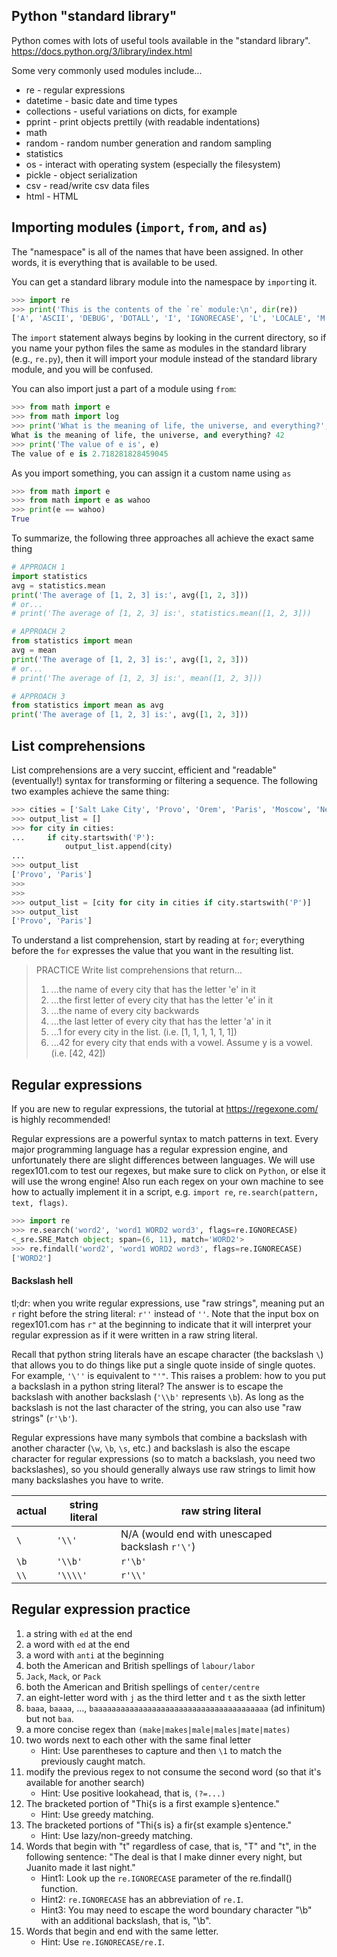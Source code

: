 ## Python "standard library"

Python comes with lots of useful tools available in the "standard library".
https://docs.python.org/3/library/index.html

Some very commonly used modules include...
* re - regular expressions
* datetime - basic date and time types
* collections - useful variations on dicts, for example
* pprint - print objects prettily (with readable indentations)
* math
* random - random number generation and random sampling
* statistics
* os - interact with operating system (especially the filesystem)
* pickle - object serialization
* csv - read/write csv data files
* html - HTML


## Importing modules (`import`, `from`, and `as`)

The "namespace" is all of the names that have been assigned.
In other words, it is everything that is available to be used.

You can get a standard library module into the namespace by `import`ing it.

```python
>>> import re
>>> print('This is the contents of the `re` module:\n', dir(re))
['A', 'ASCII', 'DEBUG', 'DOTALL', 'I', 'IGNORECASE', 'L', 'LOCALE', 'M', 'MULTILINE', 'RegexFlag', 'S', 'Scanner', 'T', 'TEMPLATE', 'U', 'UNICODE', 'VERBOSE', 'X', '_MAXCACHE', '__all__', '__builtins__', '__cached__', '__doc__', '__file__', '__loader__', '__name__', '__package__', '__spec__', '__version__', '_alphanum_bytes', '_alphanum_str', '_cache', '_compile', '_compile_repl', '_expand', '_locale', '_pattern_type', '_pickle', '_subx', 'compile', 'copyreg', 'enum', 'error', 'escape', 'findall', 'finditer', 'fullmatch', 'functools', 'match', 'purge', 'search', 'split', 'sre_compile', 'sre_parse', 'sub', 'subn', 'template']
```

The `import` statement always begins by looking in the current directory, so if
you name your python files the same as modules in the standard library (e.g.,
`re.py`), then it will import your module instead of the standard library
module, and you will be confused.

You can also import just a part of a module using `from`:

```python
>>> from math import e
>>> from math import log
>>> print('What is the meaning of life, the universe, and everything?', log(e ** 42))
What is the meaning of life, the universe, and everything? 42
>>> print('The value of e is', e)
The value of e is 2.718281828459045
```

As you import something, you can assign it a custom name using `as`

```python
>>> from math import e
>>> from math import e as wahoo
>>> print(e == wahoo)
True
```

To summarize, the following three approaches all achieve the exact same thing

```python
# APPROACH 1
import statistics
avg = statistics.mean
print('The average of [1, 2, 3] is:', avg([1, 2, 3]))
# or...
# print('The average of [1, 2, 3] is:', statistics.mean([1, 2, 3]))

# APPROACH 2
from statistics import mean
avg = mean
print('The average of [1, 2, 3] is:', avg([1, 2, 3]))
# or...
# print('The average of [1, 2, 3] is:', mean([1, 2, 3]))

# APPROACH 3
from statistics import mean as avg
print('The average of [1, 2, 3] is:', avg([1, 2, 3]))
```

## List comprehensions

List comprehensions are a very succint, efficient and "readable" (eventually!) syntax
for transforming or filtering a sequence. The following two examples achieve the
same thing:

```python
>>> cities = ['Salt Lake City', 'Provo', 'Orem', 'Paris', 'Moscow', 'New York']
>>> output_list = []
>>> for city in cities:
...     if city.startswith('P'):
            output_list.append(city)
...
>>> output_list
['Provo', 'Paris']
>>>
>>>
>>> output_list = [city for city in cities if city.startswith('P')]
>>> output_list
['Provo', 'Paris']
```

To understand a list comprehension, start by reading at `for`; everything
before the `for` expresses the value that you want in the resulting list.

> PRACTICE
> Write list comprehensions that return...
> 1. ...the name of every city that has the letter 'e' in it
> 2. ...the first letter of every city that has the letter 'e' in it
> 3. ...the name of every city backwards
> 4. ...the last letter of every city that has the letter 'a' in it
> 5. ...1 for every city in the list. (i.e. [1, 1, 1, 1, 1, 1])
> 6. ...42 for every city that ends with a vowel. Assume y is a vowel. (i.e. [42, 42])


## Regular expressions

If you are new to regular expressions, the tutorial at https://regexone.com/ is
highly recommended!

Regular expressions are a powerful syntax to match patterns in text. Every
major programming language has a regular expression engine, and unfortunately
there are slight differences between languages. We will use regex101.com to
test our regexes, but make sure to click on `Python`, or else it will use the
wrong engine! Also run each regex on your own machine to see how to actually
implement it in a script, e.g. `import re`, `re.search(pattern, text, flags)`.

```python
>>> import re
>>> re.search('word2', 'word1 WORD2 word3', flags=re.IGNORECASE)
<_sre.SRE_Match object; span=(6, 11), match='WORD2'>
>>> re.findall('word2', 'word1 WORD2 word3', flags=re.IGNORECASE)
['WORD2']
```

#### Backslash hell

tl;dr: when you write regular expressions, use "raw strings", meaning put an
`r` right before the string literal: `r''` instead of `''`. Note that the input
box on regex101.com has `r"` at the beginning to indicate that it will
interpret your regular expression as if it were written in a raw string
literal.

Recall that python string literals have an escape character (the backslash `\`)
that allows you to do things like put a single quote inside of single quotes.
For example, `'\''` is equivalent to `"'"`. This raises a problem: how to you
put a backslash in a python string literal? The answer is to escape the
backslash with another backslash (`'\\b'` represents `\b`). As long as the
backslash is not the last character of the string, you can also use "raw
strings" (`r'\b'`).

Regular expressions have many symbols that combine a backslash with another
character (`\w`, `\b`, `\s`, etc.) and backslash is also the escape character
for regular expressions (so to match a backslash, you need two backslashes), so
you should generally always use raw strings to limit how many backslashes you
have to write.

| actual | string literal | raw string literal |
| --- | --- | --- |
| `\` | `'\\'` | N/A (would end with unescaped backslash `r'\'`) |
| `\b` | `'\\b'` | `r'\b'` |
| `\\` | `'\\\\'` | `r'\\'` |

## Regular expression practice

1)  a string with `ed` at the end
2)  a word with `ed` at the end
3)  a word with `anti` at the beginning
4)  both the American and British spellings of `labour/labor`
5)  `Jack`, `Mack`, or `Pack`
6)  both the American and British spellings of `center/centre`
7)  an eight-letter word with `j` as the third letter and `t` as the sixth letter
8)  `baaa`, `baaaa`, ..., `baaaaaaaaaaaaaaaaaaaaaaaaaaaaaaaaaaaaaaa` (ad infinitum) but not `baa`.
9)  a more concise regex than `(make|makes|male|males|mate|mates)`
10) two words next to each other with the same final letter
    * Hint: Use parentheses to capture and then `\1` to match the previously caught match.
11) modify the previous regex to not consume the second word (so that it's available for another search)
    * Hint: Use positive lookahead, that is, `(?=...)`
12) The bracketed portion of "Thi{s is a first example s}entence."
    * Hint: Use greedy matching.
13) The bracketed portions of "Thi{s is} a fir{st example s}entence."
    * Hint: Use lazy/non-greedy matching.
14) Words that begin with "t" regardless of case, that is, "T" and "t", in the following sentence: "The deal is that I make dinner every night, but Juanito made it last night."
    * Hint1: Look up the `re.IGNORECASE` parameter of the re.findall() function.
    * Hint2: `re.IGNORECASE` has an abbreviation of `re.I`.
    * Hint3: You may need to escape the word boundary character "\b" with an additional backslash, that is, "\\b".
15) Words that begin and end with the same letter.
    * Hint: Use `re.IGNORECASE/re.I`.
